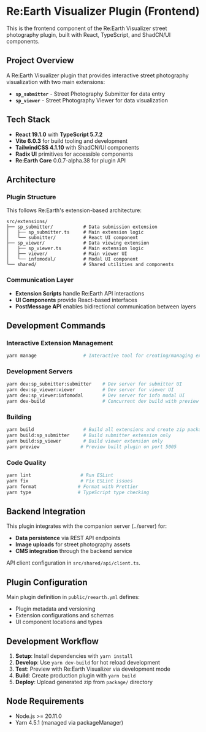 # Re:Earth Visualizer Plugin (Frontend)

This is the frontend component of the Re:Earth Visualizer street photography plugin, built with React, TypeScript, and ShadCN/UI components.

## Project Overview

A Re:Earth Visualizer plugin that provides interactive street photography visualization with two main extensions:

- **`sp_submitter`** - Street Photography Submitter for data entry
- **`sp_viewer`** - Street Photography Viewer for data visualization

## Tech Stack

- **React 19.1.0** with **TypeScript 5.7.2**
- **Vite 6.0.3** for build tooling and development
- **TailwindCSS 4.1.10** with ShadCN/UI components
- **Radix UI** primitives for accessible components
- **Re:Earth Core** 0.0.7-alpha.38 for plugin API

## Architecture

### Plugin Structure

This follows Re:Earth's extension-based architecture:

```
src/extensions/
├── sp_submitter/           # Data submission extension
│   ├── sp_submitter.ts     # Main extension logic
│   └── submitter/          # React UI component
├── sp_viewer/              # Data viewing extension
│   ├── sp_viewer.ts        # Main extension logic
│   ├── viewer/             # Main viewer UI
│   └── infomodal/          # Modal UI component
└── shared/                 # Shared utilities and components
```

### Communication Layer

- **Extension Scripts** handle Re:Earth API interactions
- **UI Components** provide React-based interfaces
- **PostMessage API** enables bidirectional communication between layers

## Development Commands

### Interactive Extension Management

```bash
yarn manage                 # Interactive tool for creating/managing extensions
```

### Development Servers

```bash
yarn dev:sp_submitter:submitter    # Dev server for submitter UI
yarn dev:sp_viewer:viewer          # Dev server for viewer UI
yarn dev:sp_viewer:infomodal       # Dev server for info modal UI
yarn dev-build                     # Concurrent dev build with preview
```

### Building

```bash
yarn build                  # Build all extensions and create zip package
yarn build:sp_submitter     # Build submitter extension only
yarn build:sp_viewer        # Build viewer extension only
yarn preview               # Preview built plugin on port 5005
```

### Code Quality

```bash
yarn lint                  # Run ESLint
yarn fix                   # Fix ESLint issues
yarn format               # Format with Prettier
yarn type                 # TypeScript type checking
```

## Backend Integration

This plugin integrates with the companion server (../server) for:

- **Data persistence** via REST API endpoints
- **Image uploads** for street photography assets
- **CMS integration** through the backend service

API client configuration in `src/shared/api/client.ts`.

## Plugin Configuration

Main plugin definition in `public/reearth.yml` defines:

- Plugin metadata and versioning
- Extension configurations and schemas
- UI component locations and types

## Development Workflow

1. **Setup**: Install dependencies with `yarn install`
2. **Develop**: Use `yarn dev-build` for hot reload development
3. **Test**: Preview with Re:Earth Visualizer via development mode
4. **Build**: Create production plugin with `yarn build`
5. **Deploy**: Upload generated zip from `package/` directory

## Node Requirements

- Node.js >= 20.11.0
- Yarn 4.5.1 (managed via packageManager)
